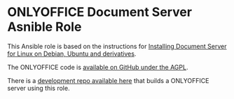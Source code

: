 # ONLYOFFICE Document Server Asnible Role

This Ansible role is based on the instructions for [Installing Document Server
for Linux on Debian, Ubuntu and
derivatives](https://helpcenter.onlyoffice.com/server/linux/document/linux-installation.aspx).

The ONLYOFFICE code is [available on GitHub under the
AGPL](https://github.com/ONLYOFFICE/DocumentServer).

There is a [development repo available
here](https://git.coop/webarch/nextcloud-server) that builds a ONLYOFFICE
server using this role.
